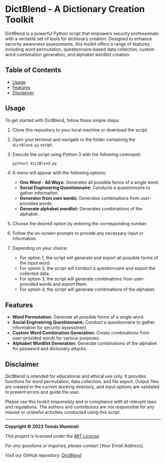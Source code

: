 # DictBlend - A Dictionary Creation Toolkit

DictBlend is a powerful Python script that empowers security professionals with a versatile set of tools for dictionary creation. Designed to enhance security awareness assessments, this toolkit offers a range of features, including word permutation, questionnaire-based data collection, custom word combination generation, and alphabet wordlist creation.

## Table of Contents

- [Usage](#usage)
- [Features](#features)
- [Disclaimer](#disclaimer)

## Usage

To get started with DictBlend, follow these simple steps:

1. Clone this repository to your local machine or download the script.

2. Open your terminal and navigate to the folder containing the `dictBlend.py` script.

3. Execute the script using Python 3 with the following command:

   ```bash
   python3 dictBlend.py
   ```

4. A menu will appear with the following options:

   - **One Word - All Ways:** Generates all possible forms of a single word.
   - **Social Engineering Questionnaire:** Conducts a questionnaire to gather information.
   - **Generator from own words:** Generates combinations from user-provided words.
   - **Generate alphabet wordlist:** Generates combinations of the alphabet.

5. Choose the desired option by entering the corresponding number.

6. Follow the on-screen prompts to provide any necessary input or information.

7. Depending on your choice:
   - For option 1, the script will generate and export all possible forms of the input word.
   - For option 2, the script will conduct a questionnaire and export the collected data.
   - For option 3, the script will generate combinations from user-provided words and export them.
   - For option 4, the script will generate combinations of the alphabet.

## Features

- **Word Permutation:** Generate all possible forms of a single word.
- **Social Engineering Questionnaire:** Conduct a questionnaire to gather information for security assessment.
- **Custom Word Combination Generation:** Create combinations from user-provided words for various purposes.
- **Alphabet Wordlist Generation:** Generate combinations of the alphabet for password and dictionary attacks.

## Disclaimer

DictBlend is intended for educational and ethical use only. It provides functions for word permutation, data collection, and file export. Output files are created in the current working directory, and input options are validated to prevent errors and guide the user.

Please use this toolkit responsibly and in compliance with all relevant laws and regulations. The authors and contributors are not responsible for any misuse or unlawful activities conducted using this script.

---

**Copyright © 2023 Tomás Illuminati**

*This project is licensed under the [MIT License](LICENSE).*

*For any questions or inquiries, please contact [Your Email Address].*

*Visit our GitHub repository: [DictBlend](https://github.com/yourusername/dictblend)*

